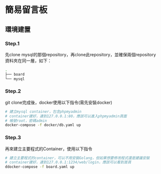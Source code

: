# 簡易留言板

## 環境建置

### Step.1

先clone mysql的那個repository，再clone此repository，並確保兩個repository資料夾在同一層，如下：

```bash
.
├── board
└── mysql
```

### Step.2

git clone完成後，docker使用以下指令(需先安裝docker)

```bash
# 建立mysql container，包含phpmyadmin
# container建好，連到127.0.0.1:80，應該可以進入phpmyadmin頁面
# 帳號root，密碼admin
docker-compose -f docker/db.yaml up
```

### Step.3

再來建立主要程式的Container，使用以下指令

```bash
# 建立主要程式的container，可以不用安裝Golang，但如果想要修改程式還是建議安裝
# container建好，連到127.0.0.1:1234/web/login，應該可以看到首頁
ddocker-compose -f board.yaml up
```
